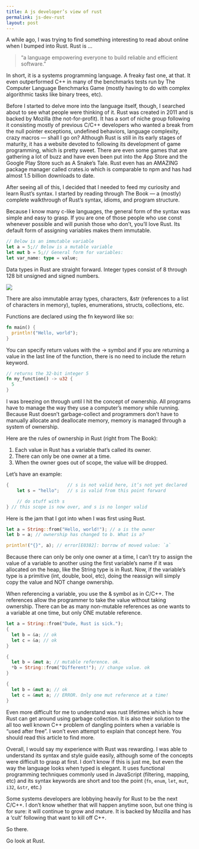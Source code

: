 ```yaml
---
title: A js developer’s view of rust
permalink: js-dev-rust
layout: post
---
```


A while ago, I was trying to find something interesting to read about online when I bumped into Rust. Rust is ...

> “a language empowering everyone to build reliable and efficient software.”

In short, it is a systems programming language. A freaky fast one, at that. It even outperformed C++ in many of the benchmarks tests run by The Computer Language Benchmarks Game (mostly having to do with complex algorithmic tasks like binary trees, etc).

Before I started to delve more into the language itself, though, I searched about to see what people were thinking of it. Rust was created in 2011 and is backed by Mozilla (the not-for-profit). It has a sort of niche group following it consisting mostly of previous C/C++ developers who wanted a break from the null pointer exceptions, undefined behaviors, language complexity, crazy macros — shall I go on? Although Rust is still in its early stages of maturity, it has a website devoted to following its development of game programming, which is pretty sweet. There are even some games that are gathering a lot of buzz and have even been put into the App Store and the Google Play Store such as A Snake’s Tale. Rust even has an AMAZING package manager called crates.io which is comparable to npm and has had almost 1.5 billion downloads to date.

After seeing all of this, I decided that I needed to feed my curiosity and learn Rust’s syntax. I started by reading through The Book — a (mostly) complete walkthrough of Rust’s syntax, idioms, and program structure.

Because I know many c-like languages, the general form of the syntax was simple and easy to grasp. If you are one of those people who use const whenever possible and will punish those who don’t, you’ll love Rust. Its default form of assigning variables makes them immutable.

```rust
// Below is an immutable variable
let a = 5;// Below is a mutable variable
let mut b = 5;// General form for variables:
let var_name: type = value;
```

Data types in Rust are straight forward. Integer types consist of 8 through 128 bit unsigned and signed numbers.

![](https://miro.medium.com/max/564/1*AesR6b5JntLgZzW7K2_nlA.png)

There are also immutable array types, characters, &str (references to a list of characters in memory), tuples, enumerations, structs, collections, etc.

Functions are declared using the fn keyword like so:

```rust
fn main() {
  println!("Hello, world");
}
```

You can specify return values with the -> symbol and if you are returning a value in the last line of the function, there is no need to include the return keyword.

```rust
// returns the 32-bit integer 5
fn my_function() -> u32 {
  5
}
```

I was breezing on through until I hit the concept of ownership. All programs have to manage the way they use a computer’s memory while running. Because Rust doesn’t garbage-collect and programmers don’t have to manually allocate and deallocate memory, memory is managed through a system of ownership.

Here are the rules of ownership in Rust (right from The Book):

1. Each value in Rust has a variable that’s called its owner.
2. There can only be one owner at a time.
3. When the owner goes out of scope, the value will be dropped.

Let’s have an example:

```rust
{                      // s is not valid here, it’s not yet declared
    let s = "hello";   // s is valid from this point forward

    // do stuff with s
} // this scope is now over, and s is no longer valid
```

Here is the jam that I got into when I was first using Rust.

```rust
let a = String::from("Hello, world!"); // a is the owner
let b = a; // ownership has changed to b. What is a?

println!("{}", a); // error[E0382]: borrow of moved value: `a`
```

Because there can only be only one owner at a time, I can’t try to assign the value of a variable to another using the first variable’s name if it was allocated on the heap, like the String type is in Rust. Now, if the variable’s type is a primitive (int, double, bool, etc), doing the reassign will simply copy the value and NOT change ownership.

When referencing a variable, you use the & symbol as in C/C++. The references allow the programmer to take the value without taking ownership. There can be as many non-mutable references as one wants to a variable at one time, but only ONE mutable reference.

```rust
let a = String::from("Dude, Rust is sick.");
{
  let b = &a; // ok
  let c = &a; // ok
}

{
  let b = &mut a; // mutable reference. ok.
  *b = String::from("Different!"); // change value. ok
}

{
  let b = &mut a; // ok
  let c = &mut a; // ERROR. Only one mut reference at a time!
}
```

Even more difficult for me to understand was rust lifetimes which is how Rust can get around using garbage collection. It is also their solution to the all too well known C++ problem of dangling pointers when a variable is “used after free”. I won’t even attempt to explain that concept here. You should read this article to find more.

Overall, I would say my experience with Rust was rewarding. I was able to understand its syntax and style guide easily, although some of the concepts were difficult to grasp at first. I don’t know if this is just me, but even the way the language looks when typed is elegant. It uses functional programming techniques commonly used in JavaScript (filtering, mapping, etc) and its syntax keywords are short and too the point (`fn`, `enum`, `let`, `mut`, `i32`, `&str`, etc.)

Some systems developers are lobbying heavily for Rust to be the next C/C++. I don’t know whether that will happen anytime soon, but one thing is for sure: it will continue to grow and mature. It is backed by Mozilla and has a ‘cult’ following that want to kill off C++.

So there.

Go look at Rust.
